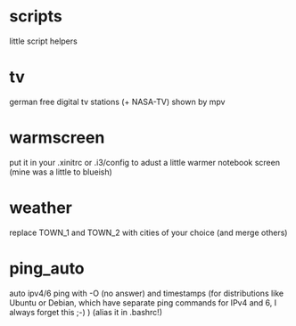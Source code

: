 # scripts
little script helpers

# tv
german free digital tv stations (+ NASA-TV) shown by mpv

# warmscreen
put it in your .xinitrc or .i3/config to adust a little warmer notebook screen
(mine was a little to blueish)

# weather
replace TOWN_1 and TOWN_2 with cities of your choice (and merge others)

# ping_auto
auto ipv4/6 ping with -O (no answer) and timestamps (for distributions like Ubuntu or Debian, which have separate ping commands for IPv4 and 6, I always forget this ;-) )
(alias it in .bashrc!)
